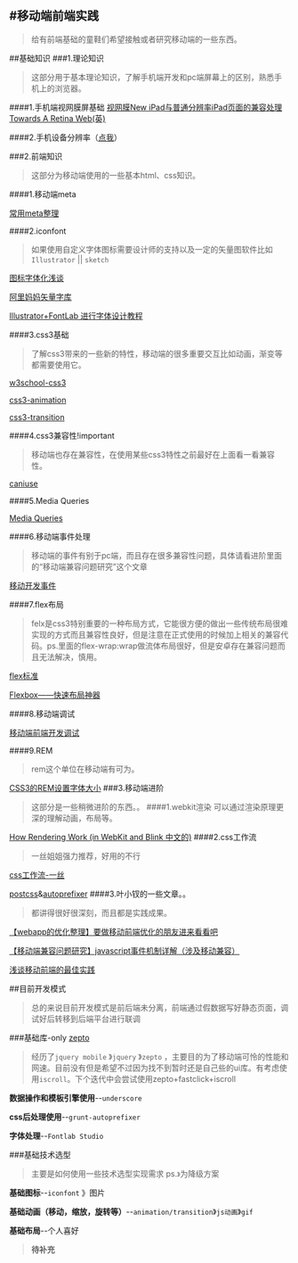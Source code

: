 #移动端前端实践
----------
>给有前端基础的童鞋们希望接触或者研究移动端的一些东西。

##基础知识
###1.理论知识
>这部分用于基本理论知识，了解手机端开发和pc端屏幕上的区别，熟悉手机上的浏览器。

####1.手机端视网膜屏基础
[视网膜New iPad与普通分辨率iPad页面的兼容处理](http://www.zhangxinxu.com/wordpress/2012/10/new-pad-retina-devicepixelratio-css-page/)
[Towards A Retina Web(英)](http://www.smashingmagazine.com/2012/08/20/towards-retina-web/)

####2.手机设备分辨率（[点我](http://screensiz.es/phone)）

###2.前端知识
>这部分为移动端使用的一些基本html、css知识。

####1.移动端meta

[常用meta整理](http://segmentfault.com/blog/ciaocc/1190000002407912)

####2.iconfont
>如果使用自定义字体图标需要设计师的支持以及一定的矢量图软件比如`Illustrator` || `sketch`

[图标字体化浅谈](http://isux.tencent.com/icon-font.html)

[阿里妈妈矢量字库](http://www.iconfont.cn/)

[Illustrator+FontLab 进行字体设计教程](http://www.jb51.net/Illustrator/24482.html)

####3.css3基础
>了解css3带来的一些新的特性，移动端的很多重要交互比如动画，渐变等都需要使用它。

[w3school-css3](http://www.w3school.com.cn/css3/)

[css3-animation](http://www.w3cplus.com/content/css3-animation/)

[css3-transition](http://www.w3cplus.com/content/css3-transition/)

####4.css3兼容性!important
>移动端也存在兼容性，在使用某些css3特性之前最好在上面看一看兼容性。

[caniuse](http://caniuse.com/)

####5.Media Queries

[Media Queries](http://www.w3cplus.com/content/css3-media-queries)

####6.移动端事件处理
>移动端的事件有别于pc端，而且存在很多兼容性问题，具体请看进阶里面的“移动端兼容问题研究”这个文章

[移动开发事件](https://github.com/jtyjty99999/mobileTech#%E7%A7%BB%E5%8A%A8%E5%BC%80%E5%8F%91%E4%BA%8B%E4%BB%B6)

####7.flex布局
>felx是css3特别重要的一种布局方式，它能很方便的做出一些传统布局很难实现的方式而且兼容性良好，但是注意在正式使用的时候加上相关的兼容代码。ps.里面的flex-wrap:wrap做流体布局很好，但是安卓存在兼容问题而且无法解决，慎用。

[flex标准](http://www.w3.org/TR/css-flexbox-1/)

[Flexbox——快速布局神器](http://www.w3cplus.com/css3/flexbox-basics.html)

####8.移动端调试

[移动端前端开发调试](http://yujiangshui.com/multidevice-frontend-debug/)

####9.REM
>rem这个单位在移动端有可为。

[CSS3的REM设置字体大小](http://www.w3cplus.com/css3/define-font-size-with-css3-rem)
###3.移动端进阶
>这部分是一些稍微进阶的东西。。
####1.webkit渲染
>可以通过渲染原理更深的理解动画，布局等。

[How Rendering Work (in WebKit and Blink 中文的)](https://www.zybuluo.com/rogeryi/note/18709)
####2.css工作流
>一丝姐姐强力推荐，好用的不行

[css工作流-一丝](http://yisibl.github.io/share/css-workflow.html#/1)

[postcss](https://github.com/postcss/postcss)&[autoprefixer](https://github.com/postcss/autoprefixer)
####3.叶小钗的一些文章。。
>都讲得很好很深刻，而且都是实践成果。

[【webapp的优化整理】要做移动前端优化的朋友进来看看吧](http://www.cnblogs.com/yexiaochai/p/3759959.html)

[【移动端兼容问题研究】javascript事件机制详解（涉及移动兼容）](http://www.cnblogs.com/yexiaochai/p/3462657.html)

[浅谈移动前端的最佳实践](http://www.cnblogs.com/yexiaochai/p/4219523.html)

##目前开发模式
>总的来说目前开发模式是前后端未分离，前端通过假数据写好静态页面，调试好后转移到后端平台进行联调

###基础库-only [zepto](http://www.html-5.cn/Manual/Zepto/)
>经历了`jquery mobile` 》`jquery` 》`zepto` ，主要目的为了移动端可怜的性能和网速。目前没有但是希望不过因为找不到暂时还是自己些的ui库。有考虑使用`iscroll`。下个迭代中会尝试使用zepto+fastclick+iscroll

**数据操作和模板引擎使用**--`underscore`

**css后处理使用**--`grunt-autoprefixer`

**字体处理**--`Fontlab Studio`

###基础技术选型
>主要是如何使用一些技术选型实现需求
ps.`》`为降级方案

**基础图标**--`iconfont` 》图片

**基础动画（移动，缩放，旋转等）**--`animation/transition`》`js动画`》`gif`

**基础布局**--个人喜好

>**待补充**